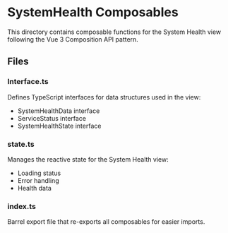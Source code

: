 # SystemHealth Composables

This directory contains composable functions for the System Health view following the Vue 3 Composition API pattern.

## Files

### Interface.ts
Defines TypeScript interfaces for data structures used in the view:
- SystemHealthData interface
- ServiceStatus interface
- SystemHealthState interface

### state.ts
Manages the reactive state for the System Health view:
- Loading status
- Error handling
- Health data

### index.ts
Barrel export file that re-exports all composables for easier imports.
